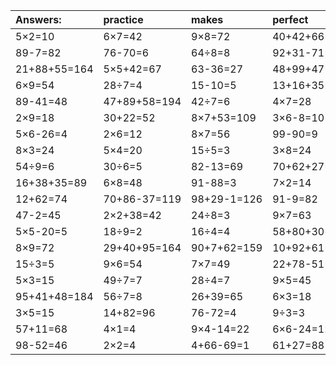 | Answers: | practice | makes | perfect | ! |
| :--- | :--- | :--- | :--- | :--- |
| 5×2=10 | 6×7=42 | 9×8=72 | 40+42+66=148 | 4×6=24 | 
| 89-7=82 | 76-70=6 | 64÷8=8 | 92+31-71=52 | 9+20=29 | 
| 21+88+55=164 | 5×5+42=67 | 63-36=27 | 48+99+47=194 | 3×6=18 | 
| 6×9=54 | 28÷7=4 | 15-10=5 | 13+16+35=64 | 16+15-20=11 | 
| 89-41=48 | 47+89+58=194 | 42÷7=6 | 4×7=28 | 21÷7=3 | 
| 2×9=18 | 30+22=52 | 8×7+53=109 | 3×6-8=10 | 11+16=27 | 
| 5×6-26=4 | 2×6=12 | 8×7=56 | 99-90=9 | 47+4=51 | 
| 8×3=24 | 5×4=20 | 15÷5=3 | 3×8=24 | 9×4=36 | 
| 54÷9=6 | 30÷6=5 | 82-13=69 | 70+62+27=159 | 9+52=61 | 
| 16+38+35=89 | 6×8=48 | 91-88=3 | 7×2=14 | 7×2+10=24 | 
| 12+62=74 | 70+86-37=119 | 98+29-1=126 | 91-9=82 | 34-18=16 | 
| 47-2=45 | 2×2+38=42 | 24÷8=3 | 9×7=63 | 2×7+54=68 | 
| 5×5-20=5 | 18÷9=2 | 16÷4=4 | 58+80+30=168 | 1×4=4 | 
| 8×9=72 | 29+40+95=164 | 90+7+62=159 | 10+92+61=163 | 42+35-47=30 | 
| 15÷3=5 | 9×6=54 | 7×7=49 | 22+78-51=49 | 86+51+22=159 | 
| 5×3=15 | 49÷7=7 | 28÷4=7 | 9×5=45 | 7×9+56=119 | 
| 95+41+48=184 | 56÷7=8 | 26+39=65 | 6×3=18 | 47+20=67 | 
| 3×5=15 | 14+82=96 | 76-72=4 | 9÷3=3 | 34-7=27 | 
| 57+11=68 | 4×1=4 | 9×4-14=22 | 6×6-24=12 | 2×2+40=44 | 
| 98-52=46 | 2×2=4 | 4+66-69=1 | 61+27=88 | 96+14+81=191 | 

